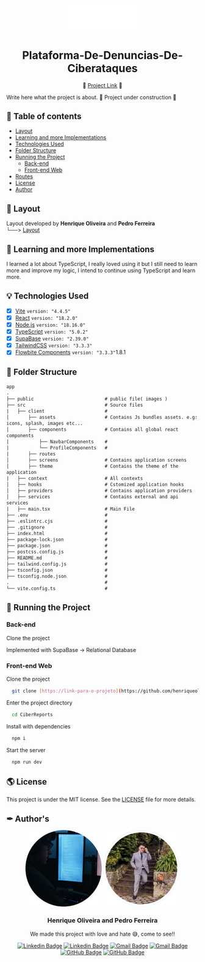 <p align="center">
  <img width="200px" alt="Project Logo" title="Project Title Logo" src="https://github.com/henriqueolivgp/Plataforma-De-Denuncias-De-Ciberataques/blob/main/CiberReports/public/CRWhite.png" />
  
  <h1 align="center">Plataforma-De-Denuncias-De-Ciberataques</h1>

  <p align="center">
    🔗 <a href="https://app.visily.ai/projects/9dc5e6b0-76df-436c-8658-478c3c9da366/boards/550049" target="_blank">Project Link</a> 🔗
  </p>  
  
  Write here what the project is about.
  🚧 Project under construction 🚧
</p>

## 🧭 Table of contents

<!-- [Implementation Video](#-implementation-video)-->
- [Layout](#-layout)
- [Learning and more Implementations](#-learning-and-more-implementations)
- [Technologies Used](#-technologies-used)
- [Folder Structure](#-folder-structure)
- [Running the Project](#-running-the-project)
  - [Back-end](#back-end)
  - [Front-end Web](#front-end-web)
- [Routes](-routes)
- [License](#-license)
- [Author](#-author)

<!-- 
## 🎥 Implementation Video

In the GitHub edit, drag the video that it already puts on github itself.
-->

## 🎨 Layout

Layout developed by **Henrique Oliveira** and **Pedro Ferreira**<br>
└──> [Layout](https://app.visily.ai/projects/9dc5e6b0-76df-436c-8658-478c3c9da366/boards/550049)

## 👏 Learning and more Implementations

I learned a lot about TypeScript, I really loved using it but I still need to learn more and improve my logic, I intend to continue using TypeScript and learn more.

## 💡 Technologies Used

- [x] [Vite](https://vitejs.dev/)  ```version: "4.4.5"```
- [x] [React](https://reactjs.org/)  ```version: "18.2.0"```
- [x] [Node.js](https://nodejs.org/en/)  ```version: "18.16.0"```
- [x] [TypeScript](https://www.typescriptlang.org/)  ```version: "5.0.2"```
- [x] [SupaBase](https://supabase.com/)  ```version: "2.39.0"```
- [x] [TailwindCSS](https://tailwindcss.com/docs/installation)  ```version: "3.3.3"```
- [x] [Flowbite Components](https://flowbite.com/docs/getting-started/introduction/)  ```version: "3.3.3"```1.8.1

## 📂 Folder Structure

```plainText
app
.                       
├── public                          # public file( images )
├── src                             # Source files
|   ├── client                      #  
│       ├── assets                  # Contains Js bundles assets. e.g: icons, splash, images etc...
│       ├── components              # Contains all global react components
|           ├── NavbarComponents    #
|           └── ProfileComponents   #
|       ├── routes
│       ├── screens                 # Contains application screens
│       ├── theme                   # Contains the theme of the application
|   ├── context                     # All contexts
│   ├── hooks                       # Cstomized application hooks
│   ├── providers                   # Contains application providers
│   ├── services                    # Contains external and api services
|   ├── main.tsx                    # Main File
├── .env                            #
├── .eslintrc.cjs                   #
├── .gitignore                      #
├── index.html                      #
├── package-lock.json               #
├── package.json                    #
├── postcss.config.js               #
├── README.md                       #
├── tailwind.config.js              #
├── tsconfig.json                   #
├── tsconfig.node.json              #         
.                                   #
└── vite.config.ts                  #
```

## 🚀 Running the Project

### Back-end

Clone the project

Implemented with SupaBase -> Relational Database 

### Front-end Web

Clone the project

```bash
  git clone [https://link-para-o-projeto](https://github.com/henriqueolivgp/Plataforma-De-Denuncias-De-Ciberataques.git)
```

Enter the project directory

```bash
  cd CiberReports
```

Install with dependencies

```bash
  npm i
```

Start the server

```bash
  npm run dev
```

## 🌎 License

This project is under the MIT license. See the [LICENSE](https://github.com/henriqueolivgp/Plataforma-De-Denuncias-De-Ciberataques/blob/main/LICENSE) file for more details.

## ✒ Author's

<p align="center">
  <img width="200px" alt="Henrique Oliveira" title="Author Henrique Oliveira" src="https://github.com/henriqueolivgp/Plataforma-De-Denuncias-De-Ciberataques/blob/main/CiberReports/src/client/assets/HenryDev.png" />
  <img width="200px" alt="Pedro Ferreira" title="Author Pedro Ferreira" src="https://github.com/henriqueolivgp/Plataforma-De-Denuncias-De-Ciberataques/blob/main/CiberReports/src/client/assets/PedroF.png" />

  <h3 align="center">Henrique Oliveira and Pedro Ferreira</h3>
  
  <p align="center">  
    We made this project with love and hate 😅, come to see!!
  </p>
</p>  
  
<div align="center">

[![Linkedin Badge](https://img.shields.io/badge/-LinkedIn(HenriqueOliveira)-1f6feb?style=flat-square&logo=Linkedin&logoColor=white&link=https://www.linkedin.com/in/henrique-oliveira-gp)](https://www.linkedin.com/in/henrique-oliveira-gp)
[![Linkedin Badge](https://img.shields.io/badge/-LinkedIn(PedroFerreira)-1f6feb?style=flat-square&logo=Linkedin&logoColor=white&link=https://www.linkedin.com/in/henrique-oliveira-gp)](https://www.linkedin.com/in/henrique-oliveira-gp) 
[![Gmail Badge](https://img.shields.io/badge/-HenriqueOliveira-1f6feb?style=flat-square&logo=Gmail&logoColor=white&link=mailto:henriqueoliveira.g.p)](mailto:henriqueoliveira.g.p@gmail.com)
[![Gmail Badge](https://img.shields.io/badge/-PedroFerreira-1f6feb?style=flat-square&logo=Gmail&logoColor=white&link=mailto:metanolpedro)](mailto:metanolpedro@gmail.com)
[![GitHub Badge](https://img.shields.io/badge/-GitHub-1f6feb?style=flat-square&logo=GitHub&logoColor=white&link=https://github.com/henriqueolivgp)](https://github.com/henriqueolivgp)
[![GitHub Badge](https://img.shields.io/badge/-GitHub-1f6feb?style=flat-square&logo=GitHub&logoColor=white&link=https://github.com/pedrof04)](https://github.com/pedrof04)

</div>  
  
 
